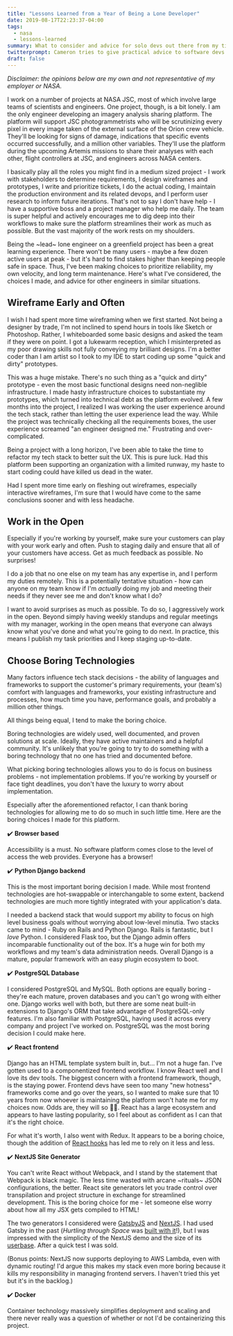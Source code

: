 ```yaml
---
title: "Lessons Learned from a Year of Being a Lone Developer"
date: 2019-08-17T22:23:37-04:00
tags: 
  - nasa
  - lessons-learned
summary: What to consider and advice for solo devs out there from my time working alone on a platform at NASA.
twitterprompt: Cameron tries to give practical advice to software devs taking on big solo projects.
draft: false
---
```


_Disclaimer: the opinions below are my own and not representative of my employer or NASA._

<p class="lead-in">
I work on a number of projects at NASA JSC, most of which involve large teams of scientists and engineers. One project, though, is a bit lonely. I am the only engineer developing an imagery analysis sharing platform. The platform will support JSC photogrammetrists who will be scrutinizing every pixel in every image taken of the external surface of the Orion crew vehicle. They'll be looking for signs of damage, indications that specific events occurred successfully, and a million other variables. They'll use the platform during the upcoming Artemis missions to share their analyses with each other, flight controllers at JSC, and engineers across NASA centers.
</p>

I basically play all the roles you might find in a medium sized project - I work with stakeholders to determine requirements, I design wireframes and prototypes, I write and prioritize tickets, I do the actual coding, I maintain the production environment and its related devops, and I perform user research to inform future iterations. That's not to say I don't have help - I have a supportive boss and a project manager who help me daily. The team is super helpful and actively encourages me to dig deep into their workflows to make sure the platform streamlines their work as much as possible. But the vast majority of the work rests on my shoulders.

Being the ~lead~ lone engineer on a greenfield project has been a great learning experience. There won't be many users - maybe a few dozen active users at peak - but it's hard to find stakes higher than keeping people safe in space. Thus, I've been making choices to prioritize reliability, my own velocity, and long term maintenance. Here's what I've considered, the choices I made, and advice for other engineers in similar situations.

## Wireframe Early and Often

I wish I had spent more time wireframing when we first started. Not being a designer by trade, I'm not inclined to spend hours in tools like Sketch or Photoshop. Rather, I whiteboarded some basic designs and asked the team if they were on point. I got a lukewarm reception, which I misinterpreted as my poor drawing skills not fully conveying my brilliant designs. I'm a better coder than I am artist so I took to my IDE to start coding up some "quick and dirty" prototypes.

This was a huge mistake. There's no such thing as a "quick and dirty" prototype - even the most basic functional designs need non-neglible infrastructure. I made hasty infrastructure choices to substantiate my prototypes, which turned into technical debt as the platform evolved. A few months into the project, I realized I was working the user experience around the tech stack, rather than letting the user experience lead the way. While the project was technically checking all the requirements boxes, the user experience screamed "an engineer designed me." Frustrating and over-complicated.

Being a project with a long horizon, I've been able to take the time to refactor my tech stack to better suit the UX. This is pure luck. Had this platform been supporting an organization with a limited runway, my haste to start coding could have killed us dead in the water.

Had I spent more time early on fleshing out wireframes, especially interactive wireframes, I'm sure that I would have come to the same conclusions sooner and with less headache.

## Work in the Open

Especially if you're working by yourself, make sure your customers can play with your work early and often. Push to staging daily and ensure that all of your customers have access. Get as much feedback as possible. No surprises!

I do a job that no one else on my team has any expertise in, and I perform my duties remotely. This is a potentially tentative situation - how can anyone on my team know if I'm _actually_ doing my job and meeting their needs if they never see me and don't know what I do?

I want to avoid surprises as much as possible. To do so, I aggressively work in the open. Beyond simply having weekly standups and regular meetings with my manager, working in the open means that everyone can always know what you've done and what you're going to do next. In practice, this means I publish my task priorities and I keep staging up-to-date. 

## Choose Boring Technologies

Many factors influence tech stack decisions - the ability of languages and frameworks to support the customer's primary requirements, your (team's) comfort with languages and frameworks, your existing infrastructure and processes, how much time you have, performance goals, and probably a million other things.

All things being equal, I tend to make the boring choice.

Boring technologies are widely used, well documented, and proven solutions at scale. Ideally, they have active maintainers and a helpful community. It's unlikely that you're going to try to do something with a boring technology that no one has tried and documented before.

What picking boring technologies allows you to do is focus on business problems - not implementation problems. If you're working by yourself or face tight deadlines, you don't have the luxury to worry about implementation.

Especially after the aforementioned refactor, I can thank boring technologies for allowing me to do so much in such little time. Here are the boring choices I made for this platform.

✔️ **Browser based**

Accessibility is a must. No software platform comes close to the level of access the web provides. Everyone has a browser!

✔️ **Python Django backend**

This is the most important boring decision I made. While most frontend technologies are hot-swappable or interchangable to some extent, backend technologies are much more tightly integrated with your application's data.

I needed a backend stack that would support my ability to focus on high level business goals without worrying about low-level minutia. Two stacks came to mind - Ruby on Rails and Python Django. Rails is fantastic, but I _love_ Python. I considered Flask too, but the Django admin offers incomparable functionality out of the box. It's a huge win for both my workflows and my team's data administration needs. Overall Django is a mature, popular framework with an easy plugin ecosystem to boot.

✔️ **PostgreSQL Database**

I considered PostgreSQL and MySQL. Both options are equally boring - they're each mature, proven databases and you can't go wrong with either one. Django works well with both, but there are some neat built-in extensions to Django's ORM that take advantage of PostgreSQL-only features. I'm also familiar with PostgreSQL, having used it across every company and project I've worked on. PostgreSQL was the most boring decision I could make here.

✔️ **React frontend**

Django has an HTML template system built in, but... I'm not a huge fan. I've gotten used to a componentized frontend workflow. I know React well and I love its dev tools. The biggest concern with a frontend framework, though, is the staying power. Frontend devs have seen too many "new hotness" frameworks come and go over the years, so I wanted to make sure that 10 years from now whoever is maintaining the platform won't hate me for my choices now. Odds are, they will so 🤷‍♀️. React has a large ecosystem and appears to have lasting popularity, so I feel about as confident as I can that it's the right choice.

For what it's worth, I also went with Redux. It appears to be a boring choice, though the addition of [React hooks](https://reactjs.org/docs/hooks-intro.html) has led me to rely on it less and less.

✔️ **NextJS Site Generator**

You can't write React without Webpack, and I stand by the statement that Webpack is black magic. The less time wasted with arcane ~rituals~ JSON configurations, the better. React site generators let you trade control over transpilation and project structure in exchange for streamlined development. This is the boring choice for me - let someone else worry about how all my JSX gets compiled to HTML!

The two generators I considered were [GatsbyJS](https://nextjs.org/) and [NextJS](https://nextjs.org/). I had used Gatsby in the past (_Hurtling through Space_ was [built with it](/posts/20171204-building-a-blog/)!), but I was impressed with the simplicity of the NextJS demo and the size of its [userbase](https://nextjs.org/showcase). After a quick test I was sold.

(Bonus points: NextJS now supports deploying to AWS Lambda, even with dynamic routing! I'd argue this makes my stack even more boring because it kills my responsibility in managing frontend servers. I haven't tried this yet but it's in the backlog.)

✔️ **Docker**

Container technology massively simplifies deployment and scaling and there never really was a question of whether or not I'd be containerizing this project.
